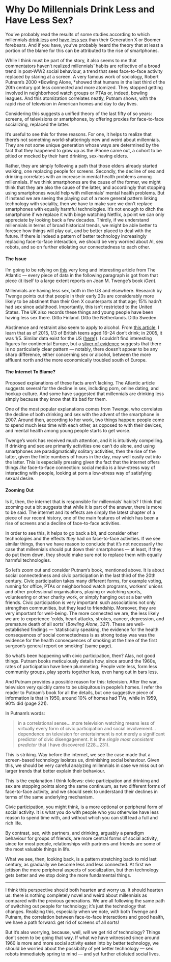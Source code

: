 # Why Do Millennials Drink Less and Have Less Sex?

You’ve probably read the results of some studies according to which millennials
[drink
less](https://www.theguardian.com/commentisfree/2018/oct/11/young-people-drunk-acohol-millenials)
and [have less
sex](https://www.theatlantic.com/magazine/archive/2018/12/the-sex-recession/573949/)
than their Generation X or Boomer forebears. And if you have, you’ve probably
heard the theory that at least a portion of the blame for this can be attributed
to the rise of smartphones.

While I think must be part of the story, it also seems to me that commentators
haven’t realized millennials’ habits are reflective of a broad trend in post-WW2
social behaviour, a trend that sees face-to-face activity replaced by staring at
a screen. A very famous work of sociology, Robert Putnam’s 2000 *Bowling Alone,
*showed that humans in the last third of the 20th century got less connected and
more atomized. They stopped getting involved in neighborhood watch groups or
PTAs or, indeed, bowling leagues. And this atomization correlates neatly, Putnam
shows, with the rapid rise of television in American homes and day to day lives.

Considering this suggests a unified theory of the last fifty of so years:
screens, of televisions or smartphones, by offering proxies for face-to-face
socializing, replaced the latter.

It’s useful to see this for three reasons. For one, it helps to realize that
there’s not something world-shatteringly new and weird about millennials. They
are not some unique generation whose ways are determined by the fact that they
happened to grow up as the iPhone came out, a cohort to be pitied or mocked by
their hard drinking, sex-having elders.

Rather, they are simply following a path that those elders already started
walking, one replacing people for screens. Secondly, the decline of sex and
drinking correlates with an increase in mental health problems among
millennials. If we think smartphones are the cause of the former, we might think
that they are also the cause of the latter, and accordingly that stopping using
smartphones would help with millennials’ mental health problems. But if instead
we are seeing the playing out of a more general pattern linking technology with
sociality, then we have to make sure we don’t replace smartphones with equally
harmful technologies. It’s not enough to ditch the smartphone if we replace it
with binge watching Netflix, a point we can only appreciate by looking back a
few decades. Thirdly, if we understand millennials in terms of broad historical
trends, we might be able better to foresee how things will play out, and be
better placed to deal with the future. If there is indeed a pattern of better
technology increasingly replacing face-to-face interaction, we should be very
worried about AI, sex robots, and so on further etiolating our connectedness to
each other.

#### The Issue

I’m going to be relying on
[this](https://www.theatlantic.com/magazine/archive/2018/12/the-sex-recession/573949/)
very long and interesting article from The Atlantic — every piece of data in the
following paragraph is got from that piece (it itself to a large extent reports
on Jean M. Twenge’s book *iGen*).

Millennials are having less sex, both in the US and elsewhere. Research by
Twenge points out that people in their early 20s are considerably more likely to
be abstinent than their Gen X counterparts at that age; 15% hadn’t had sex since
adulthood. Importantly, this isn’t restricted to the United States. The UK also
records these things and young people have been having less sex there. Ditto
Finland. Ditto the Netherlands. Ditto Sweden.

Abstinence and restraint also seem to apply to alcohol. From [this
article](https://www.theguardian.com/commentisfree/2018/oct/11/young-people-drunk-acohol-millenials),
I learn that as of 2015, 1/3 of British teens aged 16–24 don’t drink; in 2005,
it was 1/5. Similar data exist for the US
([here](https://www.post-gazette.com/news/health/2018/08/07/New-study-shows-millennials-drinking-less-pennsylvania/stories/201808060166))).
I couldn’t find interesting figures for continental Europe, but a [sliver of
evidence](https://nordic.businessinsider.com/young-danes-hold-the-european-record-for-drinking--but-a-new-law-could-put-an-end-to-that-2017-4/)
suggests that there is no particularly clear pattern — notably, there doesn’t
appear to be any sharp difference, either concerning sex or alcohol, between the
more affluent north and the more economically troubled south of Europe.

#### The Internet To Blame?

Proposed explanations of these facts aren’t lacking. The Atlantic article
suggests several for the decline in sex, including porn, online dating, and
hookup culture. And some have suggested that millennials are drinking less
simply because they know that it’s bad for them.

One of the most popular explanations comes from Twenge, who correlates the
decline of both drinking and sex with the advent of the smartphone in 2007.
Around then, according to her work, two things happen: people come to spend much
less time with each other, as opposed to with their devices, and mental health
among young people starts to get worse.

Twenge’s work has received much attention, and it is intuitively compelling. If
drinking and sex are primarily activities one can’t do alone, and using
smartphones are paradigmatically solitary activities, then the rise of the
latter, given the finite numbers of hours in the day, may well easily eat into
the latter. This is especially pressing given the fact that the internet offers
things *like* face-to-face connection: social media is a low-stress way of
interacting with people, looking at porn a low-stress way of satisfying sexual
desire.


#### Zooming Out

Is it, then, the internet that is responsible for millennials’ habits? I think
that zooming out a bit suggests that while it is part of the answer, there is
more to be said. The internet and its effects are simply the latest chapter of a
piece of our recent history, one of the main features of which has been a rise
of screens and a decline of face-to-face activities.

In order to see this, it helps to go back a bit, and consider other technologies
and the effects *they* had on face-to-face activities. If we see similar things,
then we have reason to conclude that it’s not necessarily the case that
millennials should put down their smartphones — at least, if they do put them
down, they should make sure not to replace them with equally harmful
technologies.

So let’s zoom out and consider Putnam’s book, mentioned above. It is about
social connectedness and civic participation in the last third of the 20th
century. Civic participation takes many different forms, for example voting,
running for office, PTAs or neighborhood watch programs, workers’ unions and
other professional organisations, playing or watching sports, volunteering or
other charity work, or simply hanging out at a bar with friends. Civic
participation is very important: such associations not only strengthen
communities, but they lead to friendship. Moreover, they are very important for
well-being. The more connected we are, the less likely we are to experience
‘colds, heart attacks, strokes, cancer, depression, and premature death of all
sorts’ (*Bowling Alone*, 327). These are well-established findings —
‘statistically speaking, the evidence for the health consequences of social
connectedness is as strong today was was the evidence for the health
consequences of smoking at the time of the first surgeon’s general report on
smoking’ (same page).

So what’s been happening with civic participation, then? Alas, not good things.
Putnam books meticulously details how, since around the 1960s, rates of
participation have been plummeting. People vote less, form less community
groups, play sports together less, even hang out in bars less.

And Putnam provides a possible reason for this: television. After the war,
television very quickly came to be ubiquitous in people’s homes. I refer the
reader to Putnam’s book for all the details, but one suggestive piece of
information is that in 1950, around 10% of homes had TVs, while in 1959, 90% did
(page 221).

In Putnam’s words:

> in a correlational sense….more television watching means less of virtually every
> form of civic participation and social involvement…dependence on television for
entertainment is not merely a significant predictor of civic disengagement. It
is the *single most consistent predictor* that I have discovered (228…231).

This is striking. Way before the internet, we see the case made that a
screen-based technology isolates us, diminishing social behaviour. Given this,
we should be very careful analyzing millennials in case we miss out on larger
trends that better explain their behaviour.

This is the explanation I think follows: civic participation and drinking and
sex are stopping points along the same continuum, as two different forms of
face-to-face activity, and we should seek to understand their declines in terms
of the same underlying mechanism.

Civic participation, you might think, is a more optional or peripheral form of
social activity. It is what you do with people who you otherwise have less
reason to spend time with, and without which you can still lead a full and rich
life.

By contrast, sex, with partners, and drinking, arguably a paradigm behaviour for
groups of friends, are more central forms of social activity, since for most
people, relationships with partners and friends are some of the most valuable
things in life.

What we see, then, looking back, is a pattern stretching back to mid last
century, as gradually we become less and less connected. At first we jettison
the more peripheral aspects of socialization, but then technology gets better
and we stop doing the more fundamental things.

*****

I think this perspective should both hearten and worry us. It should hearten us:
there is nothing completely novel and weird about millennials as compared with
the previous generations. We are all following the same path of switching out
people for technology; it’s just the technology that changes. Realizing this,
especially when we note, with both Twenge and Putnam, the correlation between
face-to-face interactions and good health, we have a path forward: get rid of
screens of all sorts!

But it’s also worrying, because, well, *will* we get rid of technology? Things
don’t seem to be going that way. If what we have witnessed since around 1960 is
more and more social activity eaten into by better technology, we should be
worried about the possibility of yet better technology — sex robots immediately
spring to mind — and yet further etiolated social lives.

